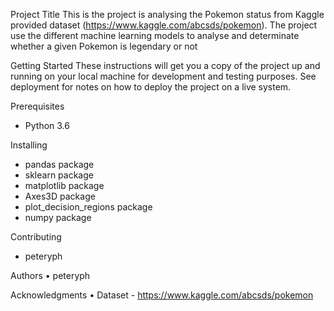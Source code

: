 Project Title
This is the project is analysing the  Pokemon status from Kaggle provided dataset  (https://www.kaggle.com/abcsds/pokemon).
The project use the different machine learning models to analyse and determinate whether a given Pokemon is legendary or not 


Getting Started
These instructions will get you a copy of the project up and running on your local machine for development and testing purposes. See deployment for notes on how to deploy the project on a live system.

Prerequisites
- Python 3.6

Installing
- pandas package
- sklearn package
- matplotlib package
- Axes3D package
- plot_decision_regions package
- numpy package

Contributing
- peteryph

Authors
	•	peteryph

Acknowledgments
	•	Dataset - https://www.kaggle.com/abcsds/pokemon
